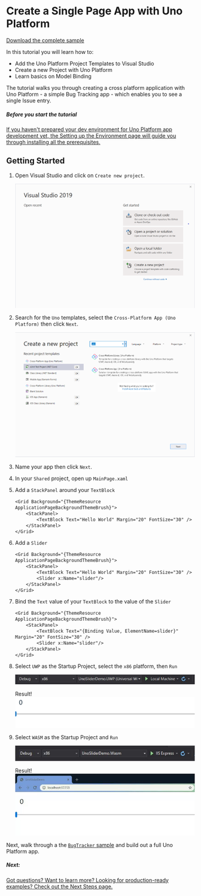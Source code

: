 # Create a Single Page App with Uno Platform

[Download the complete sample](https://github.com/nventive/uno.GettingStartedTutorial)

In this tutorial you will learn how to:

- Add the Uno Platform Project Templates to Visual Studio
- Create a new Project with Uno Platform
- Learn basics on Model Binding

The tutorial walks you through creating a cross platform application with Uno Platform - a simple Bug Tracking app - which enables you to see a single Issue entry.

<div class="NOTE alert alert-info">
<h5>Before you start the tutorial</h5>

[If you haven't prepared your dev environment for Uno Platform app development yet, the Setting up the Environment page will guide you through installing all the prerequisites.](get-started.md)

</div>

## Getting Started

1. Open Visual Studio and click on `Create new project`.  

    ![](Assets/tutorial01/newproject1.PNG)

2. Search for the `Uno` templates, select the `Cross-Platform App (Uno Platform)` then click `Next`.  

    ![](Assets/tutorial01/newproject2.PNG)

3. Name your app then click `Next`.

4. In your `Shared` project, open up `MainPage.xaml`

5. Add a `StackPanel` around your `TextBlock`
    ``` xaml
    <Grid Background="{ThemeResource ApplicationPageBackgroundThemeBrush}">
        <StackPanel>
            <TextBlock Text="Hello World" Margin="20" FontSize="30" />
        </StackPanel>
    </Grid>
    ```

6. Add a `Slider`
    ``` xaml
    <Grid Background="{ThemeResource ApplicationPageBackgroundThemeBrush}">
        <StackPanel>
            <TextBlock Text="Hello World" Margin="20" FontSize="30" />
            <Slider x:Name="slider"/>
        </StackPanel>
    </Grid>
    ```

7. Bind the `Text` value of your `TextBlock` to the value of the `Slider`
    ``` xaml
    <Grid Background="{ThemeResource ApplicationPageBackgroundThemeBrush}">
        <StackPanel>
            <TextBlock Text="{Binding Value, ElementName=slider}" Margin="20" FontSize="30" />
            <Slider x:Name="slider"/>
        </StackPanel>
    </Grid>
    ```

8. Select `UWP` as the Startup Project, select the `x86` platform, then `Run`  

    ![build-uwp](Assets/build-uwp.JPG)

    Result!  
    ![uwp-slider-demo](Assets/uwp-slider-demo.gif)

9. Select `WASM` as the Startup Project and `Run`  

    ![build-wasm](Assets/build-wasm.JPG)

    Result!  
    ![wasm-slider-demo](Assets/wasm-slider-demo.gif)

Next, walk through a the [`BugTracker` sample](getting-started-tutorial-2.md) and build out a full Uno Platform app. 
<div class="NOTE alert alert-info">
<h5>Next:</h5>

[Got questions? Want to learn more? Looking for production-ready examples? Check out the Next Steps page.](get-started-next-steps.md) 

</div>
